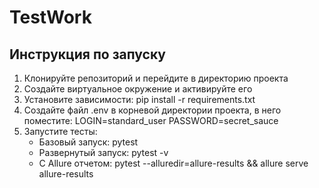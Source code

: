 # TestWork

## Инструкция по запуску

1. Клонируйте репозиторий и перейдите в директорию проекта
2. Создайте виртуальное окружение и активируйте его
3. Установите зависимости: pip install -r requirements.txt
4. Создайте файл .env в корневой директории проекта, в него поместите:
   LOGIN=standard_user
   PASSWORD=secret_sauce
6. Запустите тесты:
   - Базовый запуск: pytest
   - Развернутый запуск: pytest -v
   - С Allure отчетом: pytest --alluredir=allure-results && allure serve allure-results
